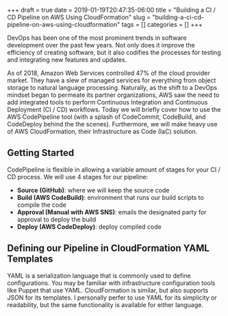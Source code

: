 +++ 
draft = true
date = 2019-01-19T20:47:35-06:00
title = "Building a CI / CD Pipeline on AWS Using CloudFormation"
slug = "building-a-ci-cd-pipeline-on-aws-using-cloudformation" 
tags = []
categories = []
+++

DevOps has been one of the most prominent trends in software development over the past few years. Not only does it improve the efficiency of creating software, but it also codifies the processes for testing and integrating new features and updates.

As of 2018, Amazon Web Services controlled 47% of the cloud provider market. They have a slew of managed services for everything from object storage to natural language processing. Naturally, as the shift to a DevOps mindset began to permeate its partner organizations, AWS saw the need to add integrated tools to perform Continuous Integration and Continuous Deployment (CI / CD) workflows. Today we will briefly cover how to use the AWS CodePipeline tool (with a splash of CodeCommit, CodeBuild, and CodeDeploy behind the the scenes). Furthermore, we will make heavy use of AWS CloudFormation, their Infrastructure as Code (IaC) solution.

## Getting Started

CodePipeline is flexible in allowing a variable amount of stages for your CI / CD process. We will use 4 stages for our pipeline:

- **Source (GitHub)**: where we will keep the source code
- **Build (AWS CodeBuild)**: environment that runs our build scripts to compile the code
- **Approval (Manual with AWS SNS)**: emails the designated party for approval to deploy the build
- **Deploy (AWS CodeDeploy)**: deploy compiled code

## Defining our Pipeline in CloudFormation YAML Templates

YAML is a serialization language that is commonly used to define configurations. You may be familiar with infrastructure configuration tools like Puppet that use YAML. CloudFormation is similar, but also supports JSON for its templates. I personally perfer to use YAML for its simplicity or readability, but the same functionality is available for either language.
